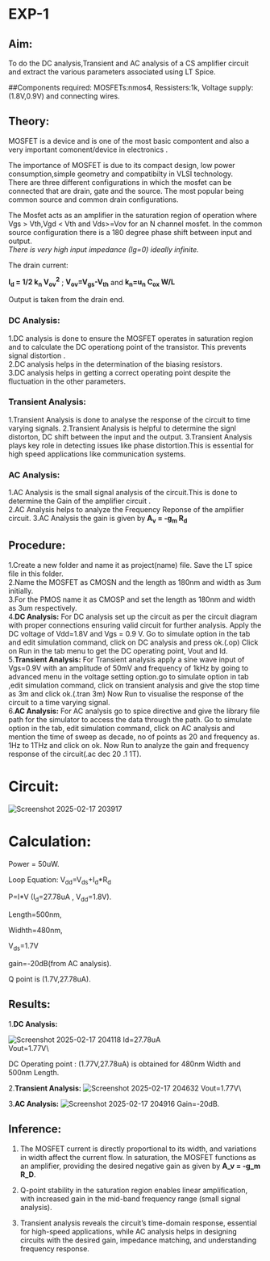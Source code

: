 # EXP-1
## Aim:
To do the DC analysis,Transient and AC analysis of a CS amplifier circuit and 
extract the various parameters associated using LT Spice.

##Components required:
MOSFETs:nmos4, Ressisters:1k, Voltage supply:(1.8V,0.9V) and connecting wires.

## Theory:
MOSFET is a device and is one of the most basic compontent and also a very important comonent/device in electronics .

The importance of MOSFET is due to its compact design, low power consumption,simple geometry and compatibilty in VLSI technology.\
There are three different configurations in which the mosfet can be connected that are drain, gate and the source. The most popular being common source and common drain configurations.

The Mosfet acts as an amplifier in the saturation region of operation where Vgs > Vth,Vgd < Vth and Vds>=Vov for an N channel mosfet.
In the common source configuration there is a 180 degree phase shift between input and output. \
_There is very high input impedance (Ig=0) ideally infinite._

The drain current:

**I<sub>d</sub> = 1/2 k<sub>n</sub> V<sub>ov</sub><sup>2</sup>** ; **V<sub>ov</sub>=V<sub>gs</sub>-V<sub>th</sub>** and **k<sub>n</sub>=u<sub>n</sub> C<sub>ox</sub> W/L**

Output is taken from the drain end.

### DC Analysis:
1.DC analysis is done to ensure the MOSFET operates in saturation region and to calculate the DC operationg point of the transistor. This prevents signal distortion .\
2.DC analysis helps in the determination of the biasing resistors.\
3.DC analysis helps in getting a correct operating point despite the fluctuation in the other parameters.

### Transient Analysis:
1.Transient Analysis is done to analyse the response of the circuit to time varying signals. 
2.Transient Analysis is helpful to determine the signl distorton, DC shift between the input and the output.
3.Transient Analysis plays key role in detecting issues like phase distortion.This is essential for high speed applications like communication systems.

### AC Analysis:
1.AC Analysis is the small signal analysis of the circuit.This is done to determine the Gain of the amplifier circuit .\
2.AC Analysis helps to analyze the Frequency Reponse of the amplifier circuit.
3.AC Analysis the gain is given by **A<sub>v</sub> = -g<sub>m</sub> R<sub>d</sub>**

## Procedure:
1.Create a new folder and name it as project(name) file. Save the LT spice file in this folder.<br>
2.Name the MOSFET as CMOSN and the length as 180nm and width as 3um initially.<br>
3.For the PMOS name it as CMOSP and set the length as 180nm and width as 3um respectively.<br>
4.**DC Analysis:**
For DC analysis set up the circuit as per the circuit diagram with proper connections ensuring valid circuit for further analysis.
Apply the DC voltage of Vdd=1.8V and Vgs = 0.9 V. Go to simulate option in the tab and edit simulation command, click on DC analysis and press ok.(.op)
Click on Run in the tab menu to get the DC operating point, Vout and Id.<br>
5.**Transient Analysis:**
For Transient analysis apply a sine wave input of Vgs=0.9V with an amplitude of 50mV and frequency of 1kHz by going to advanced menu in the voltage setting option.go to simulate option in tab ,edit simulation command, click on transient analysis and give the stop time as 3m and click ok.(.tran 3m) Now Run to visualise the response of the circuit to a time varying signal.<br>
6.**AC Analysis:**
For AC analysis go to spice directive and give the library file path for the simulator to access the data through the path. Go to simulate option in the tab, edit simulation command, click on AC analysis and mention the time of sweep as decade, no of points as 20 and frequency as. 1Hz to 1THz and click on ok. Now Run to analyze the gain and frequency response of the circuit(.ac dec 20 .1 1T).<br>

# Circuit:
![Screenshot 2025-02-17 203917](https://github.com/user-attachments/assets/8c6db871-25f1-4069-a4d4-1286e52bab4a)

# Calculation:
Power = 50uW.

Loop Equation: V<sub>dd</sub>=V<sub>ds</sub>+I<sub>d</sub>*R<sub>d</sub>

P=I*V (I<sub>d</sub>=27.78uA , V<sub>dd</sub>=1.8V).

Length=500nm,

Widhth=480nm,

V<sub>ds</sub>=1.7V

gain=-20dB(from AC analysis).

Q point is (1.7V,27.78uA).

## Results:

1.**DC Analysis:**

![Screenshot 2025-02-17 204118](https://github.com/user-attachments/assets/c95c5c21-9757-497d-9dc8-ee631614e6e4)
Id=27.78uA\
Vout=1.77V\

DC Operating point : (1.77V,27.78uA) is obtained for 480nm Width and 500nm Length.

2.**Transient Analysis:**
![Screenshot 2025-02-17 204632](https://github.com/user-attachments/assets/4d358f3c-b4fd-497e-a654-bdc46b993b5e)
Vout=1.77V\

3.**AC Analysis:**
![Screenshot 2025-02-17 204916](https://github.com/user-attachments/assets/b67d11cd-7ecd-4f17-9ae1-9ff7505ca639)
Gain=-20dB.

## Inference:
1. The MOSFET current is directly proportional to its width, and variations in width affect the current flow. In saturation, the MOSFET functions as an amplifier, providing the desired negative gain as given by **A_v = -g_m R_D**.  

2. Q-point stability in the saturation region enables linear amplification, with increased gain in the mid-band frequency range (small signal analysis).  

3. Transient analysis reveals the circuit’s time-domain response, essential for high-speed applications, while AC analysis helps in designing circuits with the desired gain, impedance matching, and understanding frequency response.

